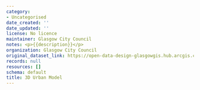 ```yaml
---
category:
- Uncategorised
date_created: ''
date_updated: ''
license: No licence
maintainer: Glasgow City Council
notes: <p>{{description}}</p>
organization: Glasgow City Council
original_dataset_link: https://open-data-design-glasgowgis.hub.arcgis.com/pages/3d-urban-model
records: null
resources: []
schema: default
title: 3D Urban Model
---
```

